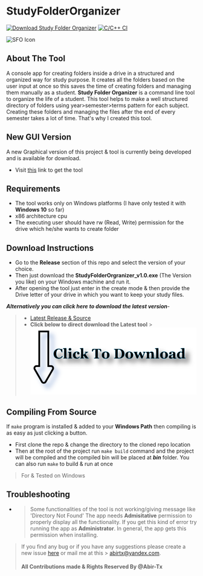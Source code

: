 # StudyFolderOrganizer

[![Download Study Folder Organizer](https://img.shields.io/sourceforge/dm/studyfolderorganizer.svg)](https://sourceforge.net/projects/studyfolderorganizer/files/latest/download) [![C/C++ CI](https://github.com/Abir-Tx/StudyFolderOrganizer/actions/workflows/c-cpp.yml/badge.svg)](https://github.com/Abir-Tx/StudyFolderOrganizer/actions/workflows/c-cpp.yml)

![SFO Icon](https://raw.githubusercontent.com/Abir-Tx/StudyFolderOrganizer/main/res/SFO_v2.ico)

## About The Tool

A console app for creating folders inside a drive in a structured and organized way for study purpose. It creates all the folders based on the user input at once so this saves the time of creating folders and managing them manually as a student. **Study Folder Organizer** is a command line tool to organize the life of a student. This tool helps to make a well structured directory of folders using year>semester>terms pattern for each subject. Creating these folders and managing the files after the end of every semester takes a lot of time. That's why I created this tool.

## New GUI Version

A new Graphical version of this project & tool is currently being developed and is available for download.

- Visit [this](https://github.com/Abir-Tx/StudyFolderOrganizer-GUI) link to get the tool

## Requirements

- The tool works only on Windows platforms (I have only tested it with **Windows 10** so far)
- x86 architecture cpu
- The executing user should have rw (Read, Write) permission for the drive which he/she wants to create folder

## Download Instructions

- Go to the **Release** section of this repo and select the version of your choice.
- Then just download the **StudyFolderOrgranizer_v1.0.exe** (The Version you like) on your Windows machine and run it.
- After opening the tool just enter in the create mode & then provide the Drive letter of your drive in which you want to keep your study files.

**_Alternatively you can click here to download the latest version_**-

> - [Latest Release & Source ](https://github.com/Abir-Tx/StudyFolderOrganizer/releases/latest)
> - **Click below to direct download the Latest tool** > [![Download Now](https://github.com/Abir-Tx/StudyFolderOrganizer/blob/main/etc/SFO%20Readme%20Download%20Logo.png?raw=true)](https://github.com/Abir-Tx/StudyFolderOrganizer/releases/download/v2.0.0/StudyFolderOrgranizer_v2.0.0.zip)

## Compiling From Source

If `make` program is installed & added to your **Windows Path** then compiling is as easy as just clicking a button.

- First clone the repo & change the directory to the cloned repo location
- Then at the root of the project run `make build` command and the project will be compiled and the compiled bin will be placed at **_bin_** folder. You can also run `make` to build & run at once

> For & Tested on Windows

## Troubleshooting

- > Some functionalities of the tool is not working/giving message like 'Directory Not Found'
  The app needs **Admisitative** permission to properly display all the functionality. If you get this kind of error try running the app as **Administrator**. In general, the app gets this permission when installing.

> If you find any bug or if you have any suggestions please create a new issue [here](https://github.com/Abir-Tx/StudyFolderOrganizer/issues/new/choose) or mail me at this >
> <abirtx@yandex.com>.
>
> #### All Contributions made & Rights Reserved By @Abir-Tx
